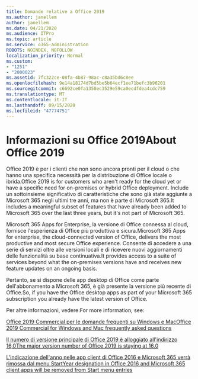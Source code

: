 ```yaml
---
title: Domande relative a Office 2019
ms.author: janellem
author: janellem
ms.date: 04/21/2020
ms.audience: ITPro
ms.topic: article
ms.service: o365-administration
ROBOTS: NOINDEX, NOFOLLOW
localization_priority: Normal
ms.custom:
- "1251"
- "2000023"
ms.assetid: 7fc322ce-08fa-4b87-98ac-c8a35bd6c8ee
ms.openlocfilehash: 9e14a18174d7bd5be5b64ecf1ee71befc3b96201
ms.sourcegitcommit: c6692ce0fa1358ec3529e59ca0ecdfdea4cdc759
ms.translationtype: MT
ms.contentlocale: it-IT
ms.lasthandoff: 09/15/2020
ms.locfileid: "47774751"
---
```

# <a name="about-office-2019"></a><span data-ttu-id="2c434-102">Informazioni su Office 2019</span><span class="sxs-lookup"><span data-stu-id="2c434-102">About Office 2019</span></span>

<span data-ttu-id="2c434-103">Office 2019 è per i clienti che non sono ancora pronti per il cloud o che hanno una specifica necessità per la distribuzione di Office locale o ibrida.</span><span class="sxs-lookup"><span data-stu-id="2c434-103">Office 2019 is for customers who aren't ready for the cloud yet or have a specific need for on-premises or hybrid Office deployment.</span></span> <span data-ttu-id="2c434-104">Include un sottoinsieme significativo di caratteristiche che sono già state aggiunte a Microsoft 365 negli ultimi tre anni, ma non è parte di Microsoft 365.</span><span class="sxs-lookup"><span data-stu-id="2c434-104">It includes a meaningful subset of features that have already been added to Microsoft 365 over the last three years, but it's not part of Microsoft 365.</span></span>
  
<span data-ttu-id="2c434-105">Microsoft 365 Apps for Enterprise, la versione di Office connessa al cloud, fornisce l'esperienza di Office più produttiva e sicura.</span><span class="sxs-lookup"><span data-stu-id="2c434-105">Microsoft 365 Apps for enterprise, the cloud-connected version of Office, delivers the most productive and most secure Office experience.</span></span> <span data-ttu-id="2c434-106">Consente di accedere a una serie di servizi oltre alle versioni locali e di ricevere nuovi aggiornamenti delle funzionalità su base continuativa.</span><span class="sxs-lookup"><span data-stu-id="2c434-106">It provides access to a suite of services beyond what the on-premises versions have and receives new feature updates on an ongoing basis.</span></span>
  
<span data-ttu-id="2c434-107">Pertanto, se si dispone delle app desktop di Office come parte dell'abbonamento a Microsoft 365, è già presente la versione più recente di Office.</span><span class="sxs-lookup"><span data-stu-id="2c434-107">So, if you have the Office desktop apps as part of your Microsoft 365 subscription you already have the latest version of Office.</span></span>
  
<span data-ttu-id="2c434-108">Per altre informazioni, vedere:</span><span class="sxs-lookup"><span data-stu-id="2c434-108">For more information, see:</span></span>
  
[<span data-ttu-id="2c434-109">Office 2019 Commercial per le domande frequenti su Windows e Mac</span><span class="sxs-lookup"><span data-stu-id="2c434-109">Office 2019 Commercial for Windows and Mac frequently asked questions</span></span>](https://support.microsoft.com/help/4133312)
  
[<span data-ttu-id="2c434-110">Il numero di versione principale di Office 2019 è alloggiato all'indirizzo 16,0</span><span class="sxs-lookup"><span data-stu-id="2c434-110">The major version number of Office 2019 is staying at 16.0</span></span>](https://docs.microsoft.com/deployoffice/office2019/overview)
  
[<span data-ttu-id="2c434-111">L'indicazione dell'anno nelle app client di Office 2016 e Microsoft 365 verrà rimossa dal menu Start</span><span class="sxs-lookup"><span data-stu-id="2c434-111">Year designation in Office 2016 and Microsoft 365 client apps will be removed from Start menu entries</span></span>](https://support.office.com/article/8fe5e052-76d2-49de-af30-2e84ed3da907?wt.mc_id=Alchemy_ClientDIA)
  
